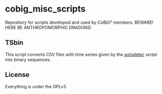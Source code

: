 # cobig_misc_scripts

Repository for scripts developed and used by CoBiG² members. BEWARE! HERE BE ANTHROPOMORPHIC DRAGONS!

## TSbin 

This script converts CSV files with time series given by the [autodetec](https://github.com/maRce10/warbleR/blob/master/R/autodetec.R) script into binary sequences. 

## License

Everything is under the GPLv3.

